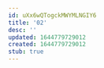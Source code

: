 ```yaml
---
id: uXx6wQTogckMWYMLNGIY6
title: '02'
desc: ''
updated: 1644779729012
created: 1644779729012
stub: true
---
```


